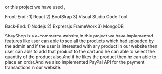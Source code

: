 or this project we have used ,

Front-End : 1) React 2) BootStrap 3) Visual Studio Code Tool

Back-End: 1) Nodejs 2) Expressjs FrameWork 3) MongoDB

SheyShop is a e-commerce website,In this project we have implemented features like user can able to see all the products which had uploaded by the admin and if the user is interested with any product in our website then user can able to add that product to the cart and he can able to select the quantity of the product also,And if he likes the product then he can able to place an order.And we also implemented PayPal API for the payment transactions in our website.

